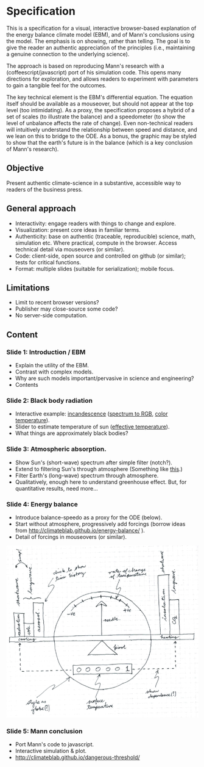 # Specification

This is a specification for a visual, interactive browser-based
explanation of the energy balance climate model (EBM), and of Mann's
conclusions using the model. The emphasis is on showing, rather than
telling. The goal is to give the reader an authentic appreciation of
the principles (i.e., maintaining a genuine connection to the
underlying science).

The approach is based on reproducing Mann's research with a
(coffeescript/javascript) port of his simulation code. This opens many
directions for exploration, and allows readers to experiment with
parameters to gain a tangible feel for the outcomes.

The key technical element is the EBM's differential equation. The
equation itself should be available as a mouseover, but should not
appear at the top level (too intimidating). As a proxy, the
specification proposes a hybrid of a set of scales (to illustrate the
balance) and a speedometer (to show the level of unbalance affects the
rate of change). Even non-technical readers will intuitively
understand the relationship between speed and distance, and we lean on
this to bridge to the ODE. As a bonus, the graphic may be styled to
show that the earth's future is in the balance (which is a key
conclusion of Mann's research).

## Objective

Present authentic climate-science in a substantive, accessible way to
readers of the business press.

## General approach

* Interactivity: engage readers with things to change and explore.
* Visualization: present core ideas in familiar terms.
* Authenticity: base on authentic (traceable, reproducible) science,
  math, simulation etc. Where practical, compute in the
  browser. Access technical detail via mouseovers (or similar).
* Code: client-side, open source and controlled on github (or
  similar); tests for critical functions.
* Format: multiple slides (suitable for serialization); mobile focus.

## Limitations

* Limit to recent browser versions?
* Publisher may close-source some code?
* No server-side computation.

## Content

### Slide 1: Introduction / EBM

* Explain the utility of the EBM.
* Contrast with complex models.
* Why are such models important/pervasive in science and engineering?
* Contents

### Slide 2: Black body radiation

* Interactive example:
  [incandescence](https://en.wikipedia.org/wiki/Incandescence)
  ([spectrum to RGB](http://markkness.net/colorpy/ColorPy.html),
  [color temperature](https://en.wikipedia.org/wiki/Color_temperature)).
* Slider to estimate temperature of sun
  ([effective temperature](https://en.wikipedia.org/wiki/Effective_temperature)).
* What things are approximately black bodies?

### Slide 3: Atmospheric absorption.

* Show Sun's (short-wave) spectrum after simple filter (notch?).
* Extend to filtering Sun's through atmosphere (Something
  like
  [this](https://commons.wikimedia.org/wiki/File:Atmospheric_Transmission.png).)
* Filter Earth's (long-wave) spectrum through atmosphere.
* Qualitatively, enough here to understand greenhouse effect. But,
  for quantitative results, need more...

### Slide 4: Energy balance

* Introduce balance-speedo as a proxy for the ODE (below).
* Start without atmosphere, progressively add forcings (borrow ideas
  from http://climateblab.github.io/energy-balance/ ).
* Detail of forcings in mouseovers (or similar).

![](https://github.com/haulashore/mann-threshold/blob/master/seesaw_speedo.png "Seesaw speedo")

### Slide 5: Mann conclusion

* Port Mann's code to javascript.
* Interactive simulation & plot.
* http://climateblab.github.io/dangerous-threshold/
